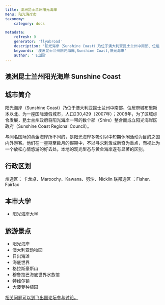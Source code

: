```yaml
---
title: 澳洲昆士兰州阳光海岸
menu: 阳光海岸市
taxonomy:
    category: docs

metadata:
    refresh: 0
    generator: 'flyabroad'
    description: '阳光海岸（Sunshine Coast）乃位于澳大利亚昆士兰州中南部、位居府城布里斯本以北、为一座国际渡假城市，人口230,429（2007年）；2008年，为了区域综合发展，昆士兰州政府将阳光海岸一带的数个郡（Shire）整合而成立阳光海岸区政府（Sunshine Coast Regional Council）。'
    keywords: '澳洲昆士兰州阳光海岸,Sunshine Coast,阳光海岸'
    author: '飞出国'
---
```


## 澳洲昆士兰州阳光海岸 Sunshine Coast ##

## 城市简介 ##

阳光海岸（Sunshine Coast）乃位于澳大利亚昆士兰州中南部、位居府城布里斯本以北、为一座国际渡假城市，人口230,429（2007年）；2008年，为了区域综合发展，昆士兰州政府将阳光海岸一带的数个郡（Shire）整合而成立阳光海岸区政府（Sunshine Coast Regional Council）。

与闻名国际的黄金海岸所不同的，是阳光海岸多吸引以中短期休闲活动为目的之国内外游客。他们在一星期至数月的假期中，不以寻求刺激或新奇为重点，而视此为一个放松心情悠游的好去处，本地的观光型态与黄金海岸遂有显著的区别。


## 行政区划 ##

州选区：	卡龙卓、Maroochy、Kawana、努沙、Nicklin
联邦选区	：Fisher、Fairfax


## 本市大学 ##

- [阳光海岸大学](../usc)

## 旅游景点 ##

- 阳光海岸
- 澳大利亚动物园
- 日出海滩
- 海底世界
- 格拉斯豪斯山
- 穆鲁拉巴海底世界水族馆
- 特维尔镇
- 大菠萝种植园

[相关问题可以到飞出国论坛参与讨论。](http://bbs.fcgvisa.com/t/17278?target=_blank)